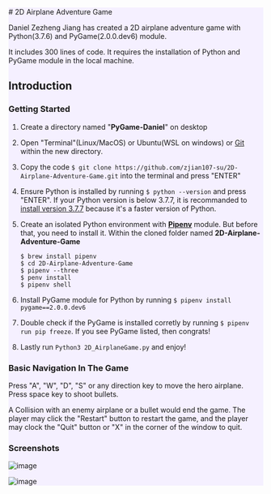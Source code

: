 <div style="background-color:#f5f0ff;"># 2D Airplane Adventure Game

Daniel Zezheng Jiang has created a 2D airplane adventure game with Python(3.7.6) and PyGame(2.0.0.dev6) module.

It includes 300 lines of code. It requires the installation of Python and PyGame module in the local machine. 

## **Introduction**

### Getting Started 
1. Create a directory named "**PyGame-Daniel**" on desktop 

2. Open "Terminal"(Linux/MacOS) or Ubuntu(WSL on windows) or [Git](https://git-scm.com/downloads) within the new directory. 

3. Copy the code `$ git clone https://github.com/zjian107-su/2D-Airplane-Adventure-Game.git` into the terminal and press "ENTER"  
   
4. Ensure Python is installed by running `$ python --version` and press "ENTER". If your Python version is below 3.7.7, it is recommanded to [install version 3.7.7](https://www.python.org/) because it's a faster version of Python.
   
5. Create an isolated Python environment with [**Pipenv**](https://pipenv.pypa.io/en/latest/) module. But before that, you need to install it. Within the cloned folder named **2D-Airplane-Adventure-Game**
   ```
   $ brew install pipenv
   $ cd 2D-Airplane-Adventure-Game
   $ pipenv --three
   $ penv install
   $ pipenv shell
   ```

6. Install PyGame module for Python by running `$ pipenv install pygame==2.0.0.dev6`
   
7. Double check if the PyGame is installed corretly by running `$ pipenv run pip freeze`. If you see PyGame listed, then congrats!
   
8. Lastly run `Python3 2D_AirplaneGame.py` and enjoy!

### Basic Navigation In The Game 

Press "A", "W", "D", "S" or any direction key to move the hero airplane. Press space key to shoot bullets. 

A Collision with an enemy airplane or a bullet would end the game. The player may click the "Restart" button to restart the game, and the player may clock the "Quit" button or "X" in the corner of the window to quit.


### Screenshots 
<!--
![Hero Airplane is shoting](screenshots/shooting.png?raw=true "Hero Airplane is shoting")

![End of The Game](screenshots/end.png?raw=true "End of The Game")
-->

![image](https://user-images.githubusercontent.com/35544956/67647936-403c2100-f8f1-11e9-9fbd-220de461124d.png?raw=true "Hero Airplane is Firing")

![image](https://user-images.githubusercontent.com/35544956/67647886-0d922880-f8f1-11e9-82fc-998f4c163a16.png?raw=true "End of The Game")

</div>
